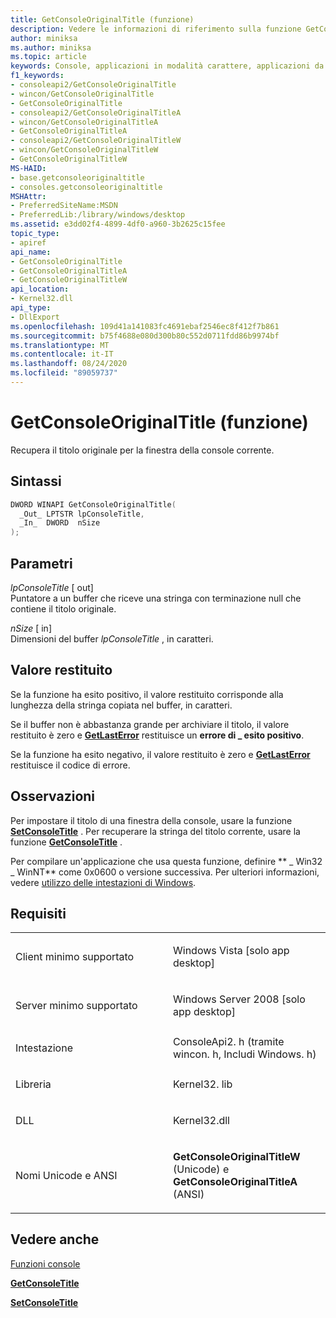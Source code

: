 ```yaml
---
title: GetConsoleOriginalTitle (funzione)
description: Vedere le informazioni di riferimento sulla funzione GetConsoleOriginalTitle, che recupera il titolo originale per la finestra della console corrente.
author: miniksa
ms.author: miniksa
ms.topic: article
keywords: Console, applicazioni in modalità carattere, applicazioni da riga di comando, applicazioni Terminal, API console
f1_keywords:
- consoleapi2/GetConsoleOriginalTitle
- wincon/GetConsoleOriginalTitle
- GetConsoleOriginalTitle
- consoleapi2/GetConsoleOriginalTitleA
- wincon/GetConsoleOriginalTitleA
- GetConsoleOriginalTitleA
- consoleapi2/GetConsoleOriginalTitleW
- wincon/GetConsoleOriginalTitleW
- GetConsoleOriginalTitleW
MS-HAID:
- base.getconsoleoriginaltitle
- consoles.getconsoleoriginaltitle
MSHAttr:
- PreferredSiteName:MSDN
- PreferredLib:/library/windows/desktop
ms.assetid: e3dd02f4-4899-4df0-a960-3b2625c15fee
topic_type:
- apiref
api_name:
- GetConsoleOriginalTitle
- GetConsoleOriginalTitleA
- GetConsoleOriginalTitleW
api_location:
- Kernel32.dll
api_type:
- DllExport
ms.openlocfilehash: 109d41a141083fc4691ebaf2546ec8f412f7b861
ms.sourcegitcommit: b75f4688e080d300b80c552d0711fdd86b9974bf
ms.translationtype: MT
ms.contentlocale: it-IT
ms.lasthandoff: 08/24/2020
ms.locfileid: "89059737"
---
```

# <a name="getconsoleoriginaltitle-function"></a>GetConsoleOriginalTitle (funzione)


Recupera il titolo originale per la finestra della console corrente.

<a name="syntax"></a>Sintassi
------

```C
DWORD WINAPI GetConsoleOriginalTitle(
  _Out_ LPTSTR lpConsoleTitle,
  _In_  DWORD  nSize
);
```

<a name="parameters"></a>Parametri
----------

*lpConsoleTitle* \[ out\]  
Puntatore a un buffer che riceve una stringa con terminazione null che contiene il titolo originale.

*nSize* \[ in\]  
Dimensioni del buffer *lpConsoleTitle* , in caratteri.

<a name="return-value"></a>Valore restituito
------------

Se la funzione ha esito positivo, il valore restituito corrisponde alla lunghezza della stringa copiata nel buffer, in caratteri.

Se il buffer non è abbastanza grande per archiviare il titolo, il valore restituito è zero e [**GetLastError**](https://msdn.microsoft.com/library/windows/desktop/ms679360) restituisce un **errore di \_ esito positivo**.

Se la funzione ha esito negativo, il valore restituito è zero e [**GetLastError**](https://msdn.microsoft.com/library/windows/desktop/ms679360) restituisce il codice di errore.

<a name="remarks"></a>Osservazioni
-------

Per impostare il titolo di una finestra della console, usare la funzione [**SetConsoleTitle**](setconsoletitle.md) . Per recuperare la stringa del titolo corrente, usare la funzione [**GetConsoleTitle**](getconsoletitle.md) .

Per compilare un'applicazione che usa questa funzione, definire ** \_ Win32 \_ WinNT** come 0x0600 o versione successiva. Per ulteriori informazioni, vedere [utilizzo delle intestazioni di Windows](https://msdn.microsoft.com/library/windows/desktop/aa383745).

<a name="requirements"></a>Requisiti
------------

<table>
<colgroup>
<col width="50%" />
<col width="50%" />
</colgroup>
<tbody>
<tr class="odd">
<td><p>Client minimo supportato</p></td>
<td><p>Windows Vista [solo app desktop]</p></td>
</tr>
<tr class="even">
<td><p>Server minimo supportato</p></td>
<td><p>Windows Server 2008 [solo app desktop]</p></td>
</tr>
<tr class="odd">
<td><p>Intestazione</p></td>
<td>ConsoleApi2. h (tramite wincon. h, Includi Windows. h)</td>
</tr>
<tr class="even">
<td><p>Libreria</p></td>
<td>Kernel32. lib</td>
</tr>
<tr class="odd">
<td><p>DLL</p></td>
<td>Kernel32.dll</td>
</tr>
<tr class="even">
<td><p>Nomi Unicode e ANSI</p></td>
<td><p><strong>GetConsoleOriginalTitleW</strong> (Unicode) e <strong>GetConsoleOriginalTitleA</strong> (ANSI)</p></td>
</tr>
<tr class="odd">
</tr>
<tr class="even">
</tr>
<tr class="odd">
</tr>
<tr class="even">
</tr>
</tbody>
</table>

## <a name="span-idsee_alsospansee-also"></a><span id="see_also"></span>Vedere anche


[Funzioni console](console-functions.md)

[**GetConsoleTitle**](getconsoletitle.md)

[**SetConsoleTitle**](setconsoletitle.md)

 

 




